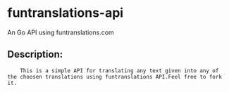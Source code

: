 # funtranslations-api

An Go API using funtranslations.com

## Description:
        This is a simple API for translating any text given into any of the choosen translations using funtranslations API.Feel free to fork it.
